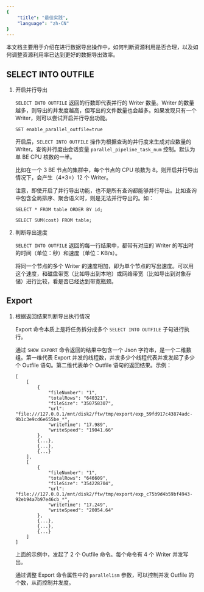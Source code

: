 ```yaml
---
{
    "title": "最佳实践",
    "language": "zh-CN"
}
---
```


本文档主要用于介绍在进行数据导出操作中，如何判断资源利用是否合理，以及如何调整资源利用率已达到更好的数据导出效率。

## SELECT INTO OUTFILE

1. 开启并行导出

    `SELECT INTO OUTFILE` 返回的行数即代表并行的 Writer 数量。Writer 的数量越多，则导出的并发度越高，但写出的文件数量也会越多。如果发现只有一个 Writer，则可以尝试开启并行导出功能。

    `SET enable_parallel_outfile=true`

    开启后，`SELECT INTO OUTFILE` 操作为根据查询的并行度来生成对应数量的 Writer。查询并行度由会话变量 `parallel_pipeline_task_num` 控制。默认为单 BE CPU 核数的一半。

    比如在一个 3 BE 节点的集群中，每个节点的 CPU 核数为 8。则开启并行导出情况下，会产生（4*3=）12 个 Writer。

    注意，即使开启了并行导出功能，也不是所有查询都能够并行导出。比如查询中包含全局排序、聚合语义时，则是无法并行导出的。如：

    ```
    SELECT * FROM table ORDER BY id;

    SELECT SUM(cost) FROM table;
    ```

2. 判断导出速度

    `SELECT INTO OUTFILE` 返回的每一行结果中，都带有对应的 Writer 的写出时的时间（单位：秒）和速度（单位：KB/s）。

    将同一个节点的多个 Writer 的速度相加，即为单个节点的写出速度。可以用这个速度，和磁盘带宽（比如导出到本地）或网络带宽（比如导出到对象存储）进行比较，看是否已经达到带宽瓶颈。

## Export

1. 根据返回结果判断导出执行情况

    Export 命令本质上是将任务拆分成多个 `SELECT INTO OUTFILE` 子句进行执行。

    通过 `SHOW EXPORT` 命令返回的结果中包含一个 Json 字符串，是一个二维数组。第一维代表 Export 并发的线程数，并发多少个线程代表并发发起了多少个 Outfile 语句。第二维代表单个 Outfile 语句的返回结果。示例：

    ```
    [
        [
            {
                "fileNumber": "1",
                "totalRows": "640321",
                "fileSize": "350758307",
                "url": "file:///127.0.0.1/mnt/disk2/ftw/tmp/export/exp_59fd917c43874adc-9b1c3e9cd6e655be_*",
                "writeTime": "17.989",
                "writeSpeed": "19041.66"
            },
            {...},
            {...},
            {...}
        ],
        [
            {
                "fileNumber": "1",
                "totalRows": "646609",
                "fileSize": "354228704",
                "url": "file:///127.0.0.1/mnt/disk2/ftw/tmp/export/exp_c75b9d4b59bf4943-92eb94a7b97e46cb_*",
                "writeTime": "17.249",
                "writeSpeed": "20054.64"
            },
            {...},
            {...},
            {...}
        ]
    ]
    ```

    上面的示例中，发起了 2 个 Outfile 命令。每个命令有 4 个 Writer 并发写出。

    通过调整 Export 命令属性中的 `parallelism` 参数，可以控制并发 Outfile 的个数，从而控制并发度。






